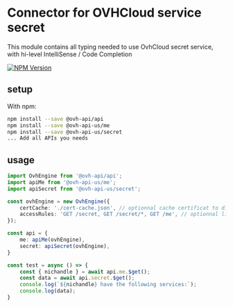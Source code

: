 # Connector for OVHCloud service secret

This module contains all typing needed to use OvhCloud secret service, with hi-level IntelliSense / Code Completion

[![NPM Version](https://img.shields.io/npm/v/@ovh-api-us/secret.svg?style=flat)](https://www.npmjs.org/package/@ovh-api-us/secret)

## setup

With npm:
````bash
npm install --save @ovh-api/api
npm install --save @ovh-api-us/me
npm install --save @ovh-api-us/secret
... Add all APIs you needs
````

## usage

````typescript
import OvhEngine from '@ovh-api/api';
import apiMe from '@ovh-api-us/me';
import apiSecret from '@ovh-api-us/secret';

const ovhEngine = new OvhEngine({ 
    certCache: './cert-cache.json', // optionnal cache certificat to disk
    accessRules: 'GET /secret, GET /secret/*, GET /me', // optionnal limit the requested privileges.
});

const api = {
    me: apiMe(ovhEngine),
    secret: apiSecret(ovhEngine),
}

const test = async () => {
    const { nichandle } = await api.me.$get();
    const data = await api.secret.$get();
    console.log(`${nichandle} have the following services:`);
    console.log(data);
}

````